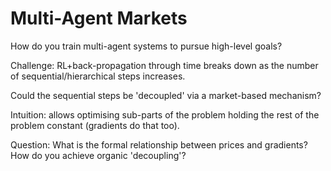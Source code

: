 # Multi-Agent Markets

How do you train multi-agent systems to pursue high-level goals?

Challenge: RL+back-propagation through time breaks down as the number of sequential/hierarchical steps increases.

Could the sequential steps be 'decoupled' via a market-based mechanism?

Intuition: allows optimising sub-parts of the problem holding the rest of the problem constant (gradients do that too).

Question: What is the formal relationship between prices and gradients? How do you achieve organic 'decoupling'?

